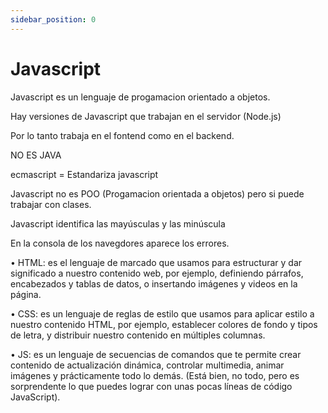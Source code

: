 ```yaml
---
sidebar_position: 0
---
```

# Javascript


Javascript es un lenguaje de progamacion orientado a objetos.
	
Hay versiones de Javascript que trabajan en el servidor (Node.js)

Por lo tanto trabaja en el fontend como en el backend.

NO ES JAVA

ecmascript = Estandariza javascript

Javascript no es POO (Progamacion orientada a objetos) pero si puede trabajar con clases.

Javascript identifica las mayúsculas y las minúscula

En la consola  de los navegdores aparece los errores.


•	HTML: es el lenguaje de marcado que usamos para estructurar y dar significado a nuestro contenido web, por ejemplo, definiendo párrafos, encabezados y tablas de datos, o insertando imágenes y videos en la página.


•	CSS: es un lenguaje de reglas de estilo que usamos para aplicar estilo a nuestro contenido HTML, por ejemplo, establecer colores de fondo y tipos de letra, y distribuir nuestro contenido en múltiples columnas.

•	JS: es un lenguaje de secuencias de comandos que te permite crear contenido de actualización dinámica, controlar multimedia, animar imágenes y prácticamente todo lo demás. (Está bien, no todo, pero es sorprendente lo que puedes lograr con unas pocas líneas de código JavaScript).


